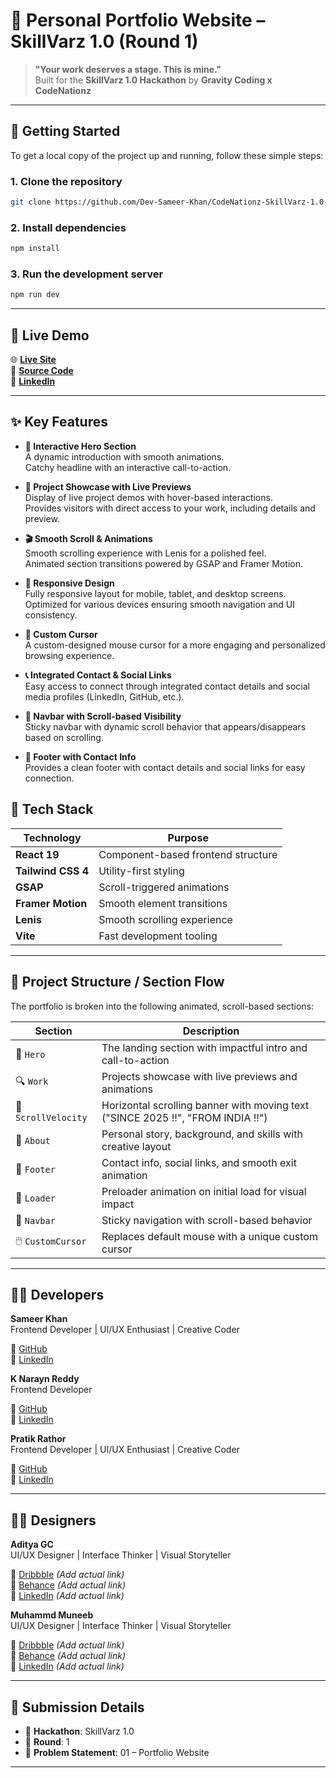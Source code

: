 # 💼 Personal Portfolio Website – SkillVarz 1.0 (Round 1)

> **"Your work deserves a stage. This is mine."**  
> Built for the **SkillVarz 1.0 Hackathon** by **Gravity Coding x CodeNationz**

---

## 🚀 Getting Started

To get a local copy of the project up and running, follow these simple steps:

### 1. Clone the repository
```bash
git clone https://github.com/Dev-Sameer-Khan/CodeNationz-SkillVarz-1.0-Round-1.git
```
### 2. Install dependencies
```bash
npm install
```
### 3. Run the development server
```bash
npm run dev
```
---

## 🔗 Live Demo

🌐 **[Live Site](https://code-nationz-skill-varz-1-0-round-1.vercel.app/)**  
📁 **[Source Code](https://github.com/Dev-Sameer-Khan/CodeNationz-SkillVarz-1.0-Round-1)**  
🔗 **[LinkedIn](https://www.linkedin.com/in/sameer-khan-dev)**

---

## ✨ Key Features

- **🎨 Interactive Hero Section**  
  A dynamic introduction with smooth animations.  
  Catchy headline with an interactive call-to-action.

- **🚀 Project Showcase with Live Previews**  
  Display of live project demos with hover-based interactions.  
  Provides visitors with direct access to your work, including details and preview.

- **🎬 Smooth Scroll & Animations**  
  Smooth scrolling experience with Lenis for a polished feel.  
  Animated section transitions powered by GSAP and Framer Motion.

- **📱 Responsive Design**  
  Fully responsive layout for mobile, tablet, and desktop screens.  
  Optimized for various devices ensuring smooth navigation and UI consistency.

- **🧲 Custom Cursor**  
  A custom-designed mouse cursor for a more engaging and personalized browsing experience.

- **📞 Integrated Contact & Social Links**  
  Easy access to connect through integrated contact details and social media profiles (LinkedIn, GitHub, etc.).

- **🧭 Navbar with Scroll-based Visibility**  
  Sticky navbar with dynamic scroll behavior that appears/disappears based on scrolling.

- **🦶 Footer with Contact Info**  
  Provides a clean footer with contact details and social links for easy connection.


## 🔧 Tech Stack

| Technology         | Purpose                             |
|--------------------|-------------------------------------|
| **React 19**        | Component-based frontend structure  |
| **Tailwind CSS 4**  | Utility-first styling               |
| **GSAP**            | Scroll-triggered animations         |
| **Framer Motion**   | Smooth element transitions          |
| **Lenis**           | Smooth scrolling experience         |
| **Vite**            | Fast development tooling            |

---

## 📂 Project Structure / Section Flow

The portfolio is broken into the following animated, scroll-based sections:

| Section            | Description |
|--------------------|-------------|
| 🎯 `Hero`          | The landing section with impactful intro and call-to-action |
| 🔍 `Work`          | Projects showcase with live previews and animations |
| 💫 `ScrollVelocity`| Horizontal scrolling banner with moving text ("SINCE 2025 !!", "FROM INDIA !!") |
| 👤 `About`         | Personal story, background, and skills with creative layout |
| 📩 `Footer`        | Contact info, social links, and smooth exit animation |
| 🚀 `Loader`        | Preloader animation on initial load for visual impact |
| 🔧 `Navbar`        | Sticky navigation with scroll-based behavior |
| 🖱️ `CustomCursor`  | Replaces default mouse with a unique custom cursor |

---

## 👨‍💻 Developers

**Sameer Khan**  
Frontend Developer | UI/UX Enthusiast | Creative Coder  

🔗 [GitHub](https://github.com/Dev-Sameer-Khan)  
🔗 [LinkedIn](https://www.linkedin.com/in/sameer-khan-dev)

**K Narayn Reddy**  
Frontend Developer 

🔗 [GitHub](https://github.com/Dev-Sameer-Khan)  
🔗 [LinkedIn](https://www.linkedin.com/in/sameer-khan-dev)

**Pratik Rathor**  
Frontend Developer | UI/UX Enthusiast | Creative Coder  

🔗 [GitHub](https://github.com/Dev-Sameer-Khan)  
🔗 [LinkedIn](https://www.linkedin.com/in/sameer-khan-dev)

---

## 👨‍🎨 Designers

**Aditya GC**  
UI/UX Designer | Interface Thinker | Visual Storyteller  

🔗 [Dribbble](https://dribbble.com/) *(Add actual link)*  
🔗 [Behance](https://behance.net/) *(Add actual link)*  
🔗 [LinkedIn](https://www.linkedin.com/) *(Add actual link)*  

**Muhammd Muneeb**  
UI/UX Designer | Interface Thinker | Visual Storyteller  

🔗 [Dribbble](https://dribbble.com/) *(Add actual link)*  
🔗 [Behance](https://behance.net/) *(Add actual link)*  
🔗 [LinkedIn](https://www.linkedin.com/) *(Add actual link)*  

---

## 🏁 Submission Details

- 🚀 **Hackathon**: SkillVarz 1.0  
- 📌 **Round**: 1  
- 📁 **Problem Statement**: 01 – Portfolio Website

---
